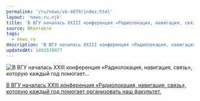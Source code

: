 ```yaml
---
permalink: '/ru/news/vk-4079/index.html'
layout: 'news.ru.njk'
title: 'В ВГУ началась XXIII конференция «Радиолокация, навигация, связь», которую каждый год помогает'
source: ВКонтакте
tags:
  - news_ru
description: 'В ВГУ началась XXIII конференция «Радиолокация, навигация, связь», которую каждый год помогает…'
updatedAt: 1492578077
---
```

![В ВГУ началась XXIII конференция «Радиолокация, навигация, связь», которую каждый год помогает…](https://sun9-22.userapi.com/xrt2QE32D5Mg3QV7wQdU3DOly-3YREB0e0PORQ/93blE8EcVs8.jpg)

[В ВГУ началась XXIII конференция «Радиолокация, навигация, связь», которую каждый год помогает организовать наш факультет.](http://www.vsu.ru/ru/news/feed/2017/04/8281)
